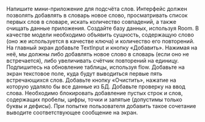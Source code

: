 Напишите мини-приложение для подсчёта слов. Интерфейс должен позволять добавлять в словарь новое слово, просматривать список первых слов в словаре, искать количество совпадений, а также очищать данные приложения.
Создайте базу данных, используя Room.
В качестве модели необходимо объявить сущность, содержащую слово (оно же используется в качестве ключа) и количество его повторений.
На главный экран добавьте TextInput и кнопку «Добавить». Нажимая на неё, мы должны либо добавлять новое слово в словарь (если оно не встречается), либо увеличивать счётчик повторений на единицу.
Подпишитесь на обновление таблицы, используя flow. Добавьте на экран текстовое поле, куда будут выводиться первые пять встречающихся слов.
Добавьте кнопку «Очистить», нажатие на которую удаляло бы все данные из БД.
Добавьте проверку на ввод слова. Необходимо блокировать добавление пустых строк и слов, содержащих пробелы, цифры, точки и запятые (допустимы только буквы и дефисы). При попытке пользователя добавить такое сочетание выводите соответствующее сообщение на экран.
